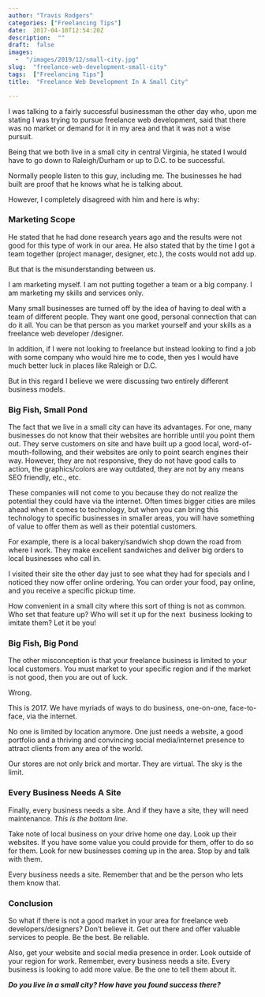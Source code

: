 ```yaml
---
author: "Travis Rodgers"
categories: ["Freelancing Tips"]
date:  2017-04-10T12:54:20Z
description:  ""
draft:  false
images: 
  -  "/images/2019/12/small-city.jpg"
slug:  "freelance-web-development-small-city"
tags:  ["Freelancing Tips"]
title:  "Freelance Web Development In A Small City"

---
```



<p>I was talking to a fairly successful businessman the other day who, upon me stating I was trying to pursue freelance web development, said that there was no market or demand for it in my area and that it was not a wise pursuit.</p>
<p>Being that we both live in a small city in central Virginia, he stated I would have to go down to Raleigh/Durham or up to D.C. to be successful.</p>
<p>Normally people listen to this guy, including me. The businesses he had built are proof that he knows what he is talking about.</p>
<p>However, I completely disagreed with him and here is why:</p>
<h3>Marketing Scope</h3>
<p>He stated that he had done research years ago and the results were not good for this type of work in our area. He also stated that by the time I got a team together (project manager, designer, etc.), the costs would not add up.</p>
<p>But that is the misunderstanding between us.</p>
<p>I am marketing myself. I am not putting together a team or a big company. I am marketing my skills and services only.</p>
<p>Many small businesses are turned off by the idea of having to deal with a team of different people. They want one good, personal connection that can do it all. You can be that person as you market yourself and your skills as a freelance web developer /designer.</p>
<p>In addition, if I were not looking to freelance but instead looking to find a job with some company who would hire me to code, then yes I would have much better luck in places like Raleigh or D.C.</p>
<p>But in this regard I believe we were discussing two entirely different business models.</p>
<h3>Big Fish, Small Pond</h3>
<p>The fact that we live in a small city can have its advantages. For one, many businesses do not know that their websites are horrible until you point them out. They serve customers on site and have built up a good local, word-of-mouth-following, and their websites are only to point search engines their way. However, they are not responsive, they do not have good calls to action, the graphics/colors are way outdated, they are not by any means SEO friendly, etc., etc.</p>
<p>These companies will not come to you because they do not realize the potential they could have via the internet. Often times bigger cities are miles ahead when it comes to technology, but when you can bring this technology to specific businesses in smaller areas, you will have something of value to offer them as well as their potential customers.</p>
<p>For example, there is a local bakery/sandwich shop down the road from where I work. They make excellent sandwiches and deliver big orders to local businesses who call in.</p>
<p>I visited their site the other day just to see what they had for specials and I noticed they now offer online ordering. You can order your food, pay online, and you receive a specific pickup time.</p>
<p>How convenient in a small city where this sort of thing is not as common. Who set that feature up? Who will set it up for the next  business looking to imitate them? Let it be you!</p>
<h3>Big Fish, Big Pond</h3>
<p>The other misconception is that your freelance business is limited to your local customers. You must market to your specific region and if the market is not good, then you are out of luck.</p>
<p>Wrong.</p>
<p>This is 2017. We have myriads of ways to do business, one-on-one, face-to-face, via the internet.</p>
<p>No one is limited by location anymore. One just needs a website, a good portfolio and a thriving and convincing social media/internet presence to attract clients from any area of the world.</p>
<p>Our stores are not only brick and mortar. They are virtual. The sky is the limit.</p>
<h3>Every Business Needs A Site</h3>
<p>Finally, every business needs a site. And if they have a site, they will need maintenance. <em>This is the bottom line</em>.</p>
<p>Take note of local business on your drive home one day. Look up their websites. If you have some value you could provide for them, offer to do so for them. Look for new businesses coming up in the area. Stop by and talk with them.</p>
<p>Every business needs a site. Remember that and be the person who lets them know that.</p>
<h3>Conclusion</h3>
<p>So what if there is not a good market in your area for freelance web developers/designers? Don&#8217;t believe it. Get out there and offer valuable services to people. Be the best. Be reliable.</p>
<p>Also, get your website and social media presence in order. Look outside of your region for work. Remember, every business needs a site. Every business is looking to add more value. Be the one to tell them about it.</p>
<p><em><strong>Do you live in a small city? How have you found success there?</strong></em></p>



